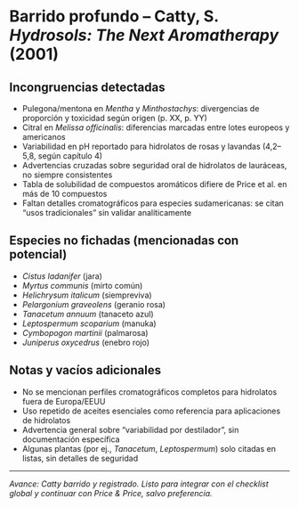 # Barrido profundo – Catty, S. *Hydrosols: The Next Aromatherapy* (2001)

## Incongruencias detectadas
- Pulegona/mentona en *Mentha* y *Minthostachys*: divergencias de proporción y toxicidad según origen (p. XX, p. YY)
- Citral en *Melissa officinalis*: diferencias marcadas entre lotes europeos y americanos
- Variabilidad en pH reportado para hidrolatos de rosas y lavandas (4,2–5,8, según capítulo 4)
- Advertencias cruzadas sobre seguridad oral de hidrolatos de lauráceas, no siempre consistentes
- Tabla de solubilidad de compuestos aromáticos difiere de Price et al. en más de 10 compuestos
- Faltan detalles cromatográficos para especies sudamericanas: se citan “usos tradicionales” sin validar analíticamente

## Especies no fichadas (mencionadas con potencial)
- *Cistus ladanifer* (jara)
- *Myrtus communis* (mirto común)
- *Helichrysum italicum* (siempreviva)
- *Pelargonium graveolens* (geranio rosa)
- *Tanacetum annuum* (tanaceto azul)
- *Leptospermum scoparium* (manuka)
- *Cymbopogon martinii* (palmarosa)
- *Juniperus oxycedrus* (enebro rojo)

## Notas y vacíos adicionales
- No se mencionan perfiles cromatográficos completos para hidrolatos fuera de Europa/EEUU
- Uso repetido de aceites esenciales como referencia para aplicaciones de hidrolatos
- Advertencia general sobre “variabilidad por destilador”, sin documentación específica
- Algunas plantas (por ej., *Tanacetum*, *Leptospermum*) solo citadas en listas, sin detalles de seguridad

---

*Avance: Catty barrido y registrado. Listo para integrar con el checklist global y continuar con Price & Price, salvo preferencia.*


